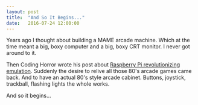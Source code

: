 ```yaml
---
layout: post
title:  "And So It Begins..."
date:   2016-07-24 12:00:00
---
```

Years ago I thought about building a MAME arcade machine. Which at the time meant a big, boxy computer and a big, boxy CRT monitor. I never got around to it.

Then Coding Horror wrote his post about [Raspberry Pi revolutionizing emulation](https://blog.codinghorror.com/the-raspberry-pi-has-revolutionized-emulation/).
Suddenly the desire to relive all those 80's arcade games came back. And to have an actual 80's style arcade cabinet.
Buttons, joystick, trackball, flashing lights the whole works.

And so it begins...